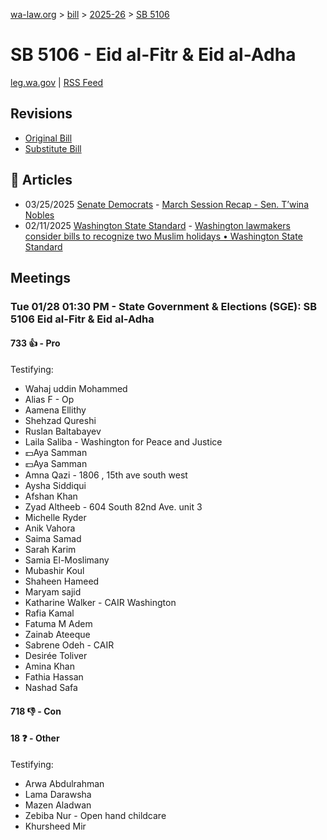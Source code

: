 [wa-law.org](/) > [bill](/bill/) > [2025-26](/bill/2025-26/) > [SB 5106](/bill/2025-26/sb/5106/)

# SB 5106 - Eid al-Fitr & Eid al-Adha
[leg.wa.gov](https://app.leg.wa.gov/billsummary?BillNumber=5106&Year=2025&Initiative=false) | [RSS Feed](./rss.xml)

## Revisions
* [Original Bill](1/)
* [Substitute Bill](S/)

## 📰 Articles
* 03/25/2025 [Senate Democrats](/org/senate_democrats/) - [March Session Recap - Sen. T’wina Nobles](https://senatedemocrats.wa.gov/nobles/2025/03/25/march-session-recap-2/#:~:text=Senate%20Bill%205106)
* 02/11/2025 [Washington State Standard](/org/washington_state_standard/) - [Washington lawmakers consider bills to recognize two Muslim holidays • Washington State Standard](https://washingtonstatestandard.com/2025/02/11/washington-lawmakers-consider-bills-to-recognize-two-muslim-holidays/#:~:text=Senate%20Bill%205106)

## Meetings
### Tue 01/28 01:30 PM - State Government & Elections (SGE): SB 5106 Eid al-Fitr & Eid al-Adha
#### 733 👍 - Pro
Testifying:
* Wahaj uddin Mohammed
* Alias F - Op
* Aamena Ellithy
* Shehzad Qureshi
* Ruslan Baltabayev
* Laila Saliba - Washington for Peace and Justice
* 💵Aya Samman
* 💵Aya Samman
* Amna Qazi - 1806 , 15th ave south west
* Aysha Siddiqui
* Afshan Khan
* Zyad Altheeb - 604 South 82nd Ave. unit 3
* Michelle Ryder
* Anik Vahora
* Saima Samad
* Sarah Karim
* Samia El-Moslimany
* Mubashir Koul
* Shaheen Hameed
* Maryam sajid
* Katharine Walker - CAIR Washington
* Rafia Kamal
* Fatuma M Adem
* Zainab Ateeque
* Sabrene Odeh - CAIR
* Desirée Toliver
* Amina Khan
* Fathia Hassan
* Nashad Safa

#### 718 👎 - Con

#### 18 ❓ - Other
Testifying:
* Arwa Abdulrahman
* Lama Darawsha
* Mazen Aladwan
* Zebiba Nur - Open hand childcare
* Khursheed Mir
